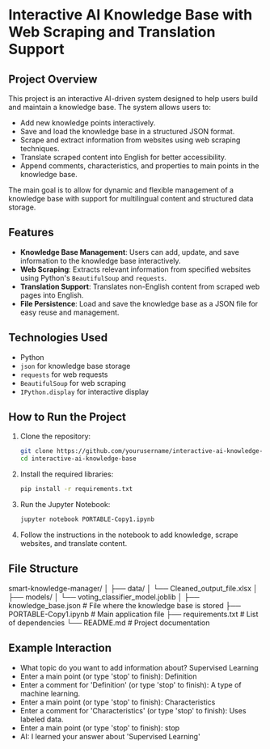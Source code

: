 # Interactive AI Knowledge Base with Web Scraping and Translation Support

## Project Overview

This project is an interactive AI-driven system designed to help users build and maintain a knowledge base. The system allows users to:
- Add new knowledge points interactively.
- Save and load the knowledge base in a structured JSON format.
- Scrape and extract information from websites using web scraping techniques.
- Translate scraped content into English for better accessibility.
- Append comments, characteristics, and properties to main points in the knowledge base.

The main goal is to allow for dynamic and flexible management of a knowledge base with support for multilingual content and structured data storage.

## Features

- **Knowledge Base Management**: Users can add, update, and save information to the knowledge base interactively.
- **Web Scraping**: Extracts relevant information from specified websites using Python's `BeautifulSoup` and `requests`.
- **Translation Support**: Translates non-English content from scraped web pages into English.
- **File Persistence**: Load and save the knowledge base as a JSON file for easy reuse and management.

## Technologies Used

- Python
- `json` for knowledge base storage
- `requests` for web requests
- `BeautifulSoup` for web scraping
- `IPython.display` for interactive display

## How to Run the Project

1. Clone the repository:
   ```bash
   git clone https://github.com/yourusername/interactive-ai-knowledge-base.git
   cd interactive-ai-knowledge-base
   
2. Install the required libraries:
   ```bash
   pip install -r requirements.txt
   
3. Run the Jupyter Notebook:
   ```bash
   jupyter notebook PORTABLE-Copy1.ipynb

4. Follow the instructions in the notebook to add knowledge, scrape websites, and translate content.

## File Structure
smart-knowledge-manager/
│
├── data/
│   └── Cleaned_output_file.xlsx
│
├── models/
│   └── voting_classifier_model.joblib
│
├── knowledge_base.json        # File where the knowledge base is stored
├── PORTABLE-Copy1.ipynb       # Main application file
├── requirements.txt           # List of dependencies
└── README.md                  # Project documentation

## Example Interaction
- What topic do you want to add information about? Supervised Learning
- Enter a main point (or type 'stop' to finish): Definition
- Enter a comment for 'Definition' (or type 'stop' to finish): A type of machine learning.
- Enter a main point (or type 'stop' to finish): Characteristics
- Enter a comment for 'Characteristics' (or type 'stop' to finish): Uses labeled data.
- Enter a main point (or type 'stop' to finish): stop
- AI: I learned your answer about 'Supervised Learning'


